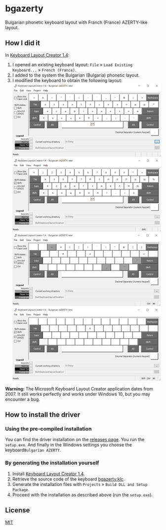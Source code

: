 # bgazerty

Bulgarian phonetic keyboard layout with Franch (France) AZERTY-like layout.

## How I did it

In [Keyboard Layout Creator 1.4](https://www.microsoft.com/en-us/download/details.aspx?id=102134):
1. I opened an existing keyboard layout: `File` » `Load Existing Keyboard...` » `French (France)`.
2. I added to the system the Bulgarian (Bulgaria) phonetic layout.
3. I modified the keyboard to obtain the following layout:
    ![bgazerty - Main layout](images/bgazerty_normal.png)
    ![bgazerty - Shift layout](images/bgazerty_shift.png)
    ![bgazerty - AltGr layout](images/bgazerty_altgr.png)
    ![bgazerty - AltGr + Shift layout](images/bgazerty_altgr_shift.png)

**Warning:** The Microsoft Keyboard Layout Creator application dates from 2007. It still works perfectly and works under Windows 10, but you may encounter a bug.

## How to install the driver

### Using the pre-compiled installation

You can find the driver installation on the [releases page](https://github.com/kpym/bgazerty/releases/latest). You run the `setup.exe`. And finally in the Windows settings you choose the keyboard`Bulgarian AZERTY`.

### By generating the installation yourself

1. Install [Keyboard Layout Creator 1.4](https://www.microsoft.com/en-us/download/details.aspx?id=102134).
2. Retrieve the source code of the keyboard [bgazerty.klc](bgazerty.klc).
3. Generate the installation files with `Projects` » `Build DLL and Setup Package`.
4. Proceed with the installation as described above (run the `setup.exe`).

## License

[MIT](LICENSE)